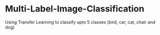 # Multi-Label-Image-Classification
Using Transfer Learning to classify upto 5 classes (bird, car, cat, chair and dog)
